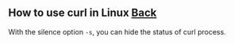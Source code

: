 ## How to use curl in Linux [Back](./qa.md)

With the silence option `-s`, you can hide the status of curl process.
